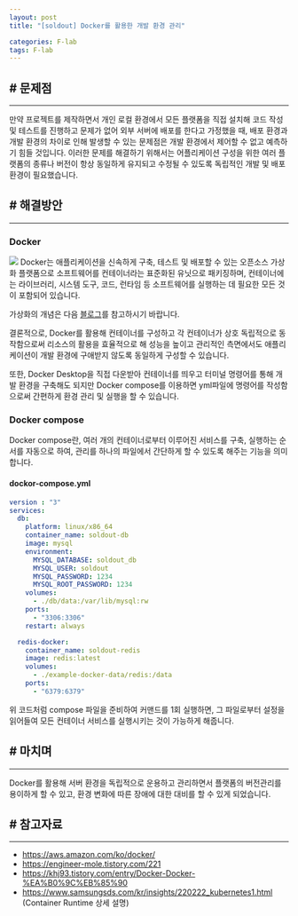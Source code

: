 ```yaml
---
layout: post
title: "[soldout] Docker를 활용한 개발 환경 관리"

categories: F-lab
tags: F-lab 
---
```


## # 문제점
***
만약 프로젝트를 제작하면서 개인 로컬 환경에서 모든 플랫폼을 직접 설치해 코드 작성 및 테스트를 진행하고 문제가 없어 외부 서버에 배포를 한다고 가정했을 때, 배포 환경과 개발 환경의 차이로 인해 발생할 수 있는 문제점은 개발 환경에서 제어할 수 없고 예측하기 힘들 것입니다. 이러한 문제를 해결하기 위해서는 어플리케이션 구성을 위한 여러 플랫폼의 종류나 버전이 항상 동일하게 유지되고 수정될 수 있도록 독립적인 개발 및 배포 환경이 필요했습니다.

## # 해결방안
***
### Docker
![](https://tecoble.techcourse.co.kr/static/4b1c0d70e42521b54fd3a9ee81ef82e7/d1228/docker.png)
Docker는 애플리케이션을 신속하게 구축, 테스트 및 배포할 수 있는 오픈소스 가상화 플랫폼으로 소프트웨어를 컨테이너라는 표준화된 유닛으로 패키징하며, 컨테이너에는 라이브러리, 시스템 도구, 코드, 런타임 등 소프트웨어를 실행하는 데 필요한 모든 것이 포함되어 있습니다.

가상화의 개념은 다음 [블로그](https://khj93.tistory.com/entry/Docker-Docker-%EA%B0%9C%EB%85%90)를 참고하시기 바랍니다.

결론적으로, Docker를 활용해 컨테이너를 구성하고 각 컨테이너가 상호 독립적으로 동작함으로써 리소스의 활용을 효율적으로 해 성능을 높이고 관리적인 측면에서도 애플리케이션이 개발 환경에 구애받지 않도록 동일하게 구성할 수 있습니다.

또한, Docker Desktop을 직접 다운받아 컨테이너를 띄우고 터미널 명령어를 통해 개발 환경을 구축해도 되지만 Docker compose를 이용하면 yml파일에 명령어를 작성함으로써 간편하게 환경 관리 및 실행을 할 수 있습니다.

### Docker compose
Docker compose란, 여러 개의 컨테이너로부터 이루어진 서비스를 구축, 실행하는 순서를 자동으로 하여, 관리를 하나의 파일에서 간단하게 할 수 있도록 해주는 기능을 의미합니다. 

#### dockor-compose.yml
```yml
version : "3"
services:
  db:
    platform: linux/x86_64
    container_name: soldout-db
    image: mysql
    environment:
      MYSQL_DATABASE: soldout_db
      MYSQL_USER: soldout
      MYSQL_PASSWORD: 1234
      MYSQL_ROOT_PASSWORD: 1234
    volumes:
      - ./db/data:/var/lib/mysql:rw
    ports:
      - "3306:3306"
    restart: always

  redis-docker:
    container_name: soldout-redis
    image: redis:latest
    volumes:
      - ./example-docker-data/redis:/data
    ports:
      - "6379:6379"
```

위 코드처럼 compose 파일을 준비하여 커맨드를 1회 실행하면, 그 파일로부터 설정을 읽어들여 모든 컨테이너 서비스를 실행시키는 것이 가능하게 해줍니다.

## # 마치며
***
Docker를 활용해 서버 환경을 독립적으로 운용하고 관리하면서 플랫폼의 버전관리를 용이하게 할 수 있고, 환경 변화에 따른 장애에 대한 대비를 할 수 있게 되었습니다.

## # 참고자료
***
- https://aws.amazon.com/ko/docker/
- https://engineer-mole.tistory.com/221
- https://khj93.tistory.com/entry/Docker-Docker-%EA%B0%9C%EB%85%90
- https://www.samsungsds.com/kr/insights/220222_kubernetes1.html (Container Runtime 상세 설명) 
